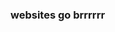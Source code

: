 ### websites go brrrrrr

<!--![working-out](https://github.com/sinfully/sinfully/assets/11829083/56af27e4-6448-45c4-bbc3-e2d7ba58fde2)

**sinfully/sinfully** is a ✨ _special_ ✨ repository because its `README.md` (this file) appears on your GitHub profile.

Here are some ideas to get you started:
![American-Bodybuilder-Rich-Piana-013](https://github.com/sinfully/sinfully/assets/11829083/276af2fb-a4d0-40e1-822f-c106b2b28235)

- 🔭 I’m currently working on ...
- 🌱 I’m currently learning ...
- 👯 I’m looking to collaborate on ...
- 🤔 I’m looking for help with ...
- 💬 Ask me about ...
- 📫 How to reach me: ...
- 😄 Pronouns: ...
- ⚡ Fun fact: ...
-->
